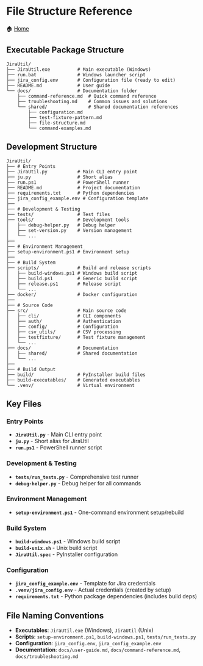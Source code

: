 # File Structure Reference

🏠 [Home](../../README.md)

## Executable Package Structure

```text
JiraUtil/
├── JiraUtil.exe          # Main executable (Windows)
├── run.bat               # Windows launcher script
├── jira_config.env       # Configuration file (ready to edit)
├── README.md             # User guide
└── docs/                 # Documentation folder
    ├── command-reference.md  # Quick command reference
    ├── troubleshooting.md    # Common issues and solutions
    └── shared/               # Shared documentation references
        ├── configuration.md
        ├── test-fixture-pattern.md
        ├── file-structure.md
        └── command-examples.md
```

## Development Structure

```text
JiraUtil/
├── # Entry Points
├── JiraUtil.py           # Main CLI entry point
├── ju.py                 # Short alias
├── run.ps1               # PowerShell runner
├── README.md             # Project documentation
├── requirements.txt      # Python dependencies
├── jira_config_example.env # Configuration template
├──
├── # Development & Testing
├── tests/                # Test files
├── tools/                # Development tools
│   ├── debug-helper.py   # Debug helper
│   ├── set-version.py    # Version management
│   └── ...
├──
├── # Environment Management
├── setup-environment.ps1 # Environment setup
├──
├── # Build System
├── scripts/              # Build and release scripts
│   ├── build-windows.ps1 # Windows build script
│   ├── build.ps1         # Generic build script
│   ├── release.ps1       # Release script
│   └── ...
├── docker/               # Docker configuration
├──
├── # Source Code
├── src/                  # Main source code
│   ├── cli/              # CLI components
│   ├── auth/             # Authentication
│   ├── config/           # Configuration
│   ├── csv_utils/        # CSV processing
│   ├── testfixture/      # Test fixture management
│   └── ...
├── docs/                 # Documentation
│   ├── shared/           # Shared documentation
│   └── ...
├──
├── # Build Output
├── build/                # PyInstaller build files
├── build-executables/    # Generated executables
└── .venv/                # Virtual environment
```

## Key Files

### Entry Points

- **`JiraUtil.py`** - Main CLI entry point
- **`ju.py`** - Short alias for JiraUtil
- **`run.ps1`** - PowerShell runner script

### Development & Testing

- **`tests/run_tests.py`** - Comprehensive test runner
- **`debug-helper.py`** - Debug helper for all commands

### Environment Management

- **`setup-environment.ps1`** - One-command environment setup/rebuild

### Build System

- **`build-windows.ps1`** - Windows build script
- **`build-unix.sh`** - Unix build script
- **`JiraUtil.spec`** - PyInstaller configuration

### Configuration

- **`jira_config_example.env`** - Template for Jira credentials
- **`.venv/jira_config.env`** - Actual credentials (created by setup)
- **`requirements.txt`** - Python package dependencies (includes build deps)

## File Naming Conventions

- **Executables**: `JiraUtil.exe` (Windows), `JiraUtil` (Unix)
- **Scripts**: `setup-environment.ps1`, `build-windows.ps1`, `tests/run_tests.py`
- **Configuration**: `jira_config.env`, `jira_config_example.env`
- **Documentation**: `docs/user-guide.md`, `docs/command-reference.md`, `docs/troubleshooting.md`
